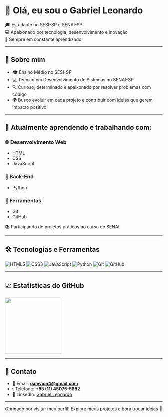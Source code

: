 # 👋 Olá, eu sou o Gabriel Leonardo

🎓 Estudante no SESI-SP e SENAI-SP  
💻 Apaixonado por tecnologia, desenvolvimento e inovação  
🚀 Sempre em constante aprendizado!

---

## 🧠 Sobre mim

- 🎓 Ensino Médio no SESI-SP  
- 💻 Técnico em Desenvolvimento de Sistemas no SENAI-SP  
- 🔍 Curioso, determinado e apaixonado por resolver problemas com código  
- 🌍 Busco evoluir em cada projeto e contribuir com ideias que gerem impacto positivo  

---

## 💼 Atualmente aprendendo e trabalhando com:

### 🌐 Desenvolvimento Web
- HTML  
- CSS  
- JavaScript  

### 🐍 Back-End
- Python  

### 🔧 Ferramentas
- Git  
- GitHub  

📚 Participando de projetos práticos no curso do SENAI

---

## 🛠️ Tecnologias e Ferramentas

![HTML5](https://img.shields.io/badge/HTML5-E34F26?style=flat-square&logo=html5&logoColor=white)
![CSS3](https://img.shields.io/badge/CSS3-1572B6?style=flat-square&logo=css3&logoColor=white)
![JavaScript](https://img.shields.io/badge/JavaScript-F7DF1E?style=flat-square&logo=javascript&logoColor=black)
![Python](https://img.shields.io/badge/Python-3776AB?style=flat-square&logo=python&logoColor=white)
![Git](https://img.shields.io/badge/Git-F05032?style=flat-square&logo=git&logoColor=white)
![GitHub](https://img.shields.io/badge/GitHub-181717?style=flat-square&logo=github&logoColor=white)

---

## 📈 Estatísticas do GitHub

<p align="left">
  <img height="180em" src="https://github-readme-stats.vercel.app/api?username=GabrielLeonardo&show_icons=true&theme=github_dark&hide_title=false&hide_border=true" />
</p>

---

## 📱 Contato

- 📧 Email: **galevicn4@gmail.com**  
- 📞 Telefone: **+55 (11) 45075-5852**  
- 💼 LinkedIn: [Gabriel Leonardo](https://www.linkedin.com/in/gabriel-leonardo-vicente-cancian-a0793a378/)  

---

Obrigado por visitar meu perfil! Explore meus projetos e bora trocar ideias 🚀
